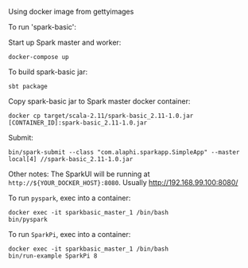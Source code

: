Using docker image from gettyimages

To run 'spark-basic':

Start up Spark master and worker:
    
    docker-compose up

To build spark-basic jar:
        
    sbt package

Copy spark-basic jar to Spark master docker container:

    docker cp target/scala-2.11/spark-basic_2.11-1.0.jar [CONTAINER_ID]:spark-basic_2.11-1.0.jar

Submit:

    bin/spark-submit --class "com.alaphi.sparkapp.SimpleApp" --master local[4] //spark-basic_2.11-1.0.jar


Other notes:
The SparkUI will be running at `http://${YOUR_DOCKER_HOST}:8080`. Usually http://192.168.99.100:8080/

To run `pyspark`, exec into a container:

    docker exec -it sparkbasic_master_1 /bin/bash
    bin/pyspark

To run `SparkPi`, exec into a container:

    docker exec -it sparkbasic_master_1 /bin/bash
    bin/run-example SparkPi 8

